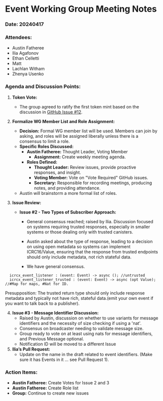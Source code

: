 # Event Working Group Meeting Notes

### Date: 20240417

### Attendees:
- Austin Fatheree
- Ilia Agafonov
- Ethan Celletti
- Matt
- Lachlan Witham
- Zhenya Usenko

### Agenda and Discussion Points:

1. **Token Vote:**
   - The group agreed to ratify the first token mint based on the discussion in [GitHub Issue #12](https://github.com/icdevs/ICEventsWG/issues/12).

2. **Formalize WG Member List and Role Assignment:**
   - **Decision:** Formal WG member list will be used. Members can join by asking, and roles will be assigned liberally unless there is a consensus to limit a role.
   - **Specific Roles Discussed:**
     - **Austin Fatheree:** Thought Leader, Voting Member
       - **Assignment:** Create weekly meeting agenda.
     - **Roles Defined:**
       - **Thought Leader:** Review issues, provide proactive responses, and insight.
       - **Voting Member:** Vote on "Vote Required" GitHub issues.
       - **Secretary:** Responsible for recording meetings, producing notes, and providing attendance.
   - Austin will brainstorm a more formal list of roles.

3. **Issue Review:**
   - **Issue #2 - Two Types of Subscriber Approach:**
     - General consensus reached; raised by Ilia. Discussion focused on systems requiring trusted responses, especially in smaller systems or those dealing only with trusted canisters.
     - Austin asked about the type of response, leading to a decision on using open metadata so systems can implement ICRC16/Value, ensuring that the response from trusted endpoints should only include metadata, not rich stateful data.
    
     - We have general consensus.
```
  icrcx_event_listener : (event: Event) -> async (); //untrusted
  icrcx_event_listener_trusted : (event: Event) -> async (opt Value);  //#Map for maps, #Nat for ID.
```
Presupposition: The trusted return type should only include response metadata and typically not have rich, stateful data.(emit your own event if you want to talk back to a publisher).

4. **Issue #3 - Message Identifier Discussion:**
     - Raised by Austin, discussion on whether to use variants for message identifiers and the necessity of size checking if using a 'nat'.
     - Consensus on broadcaster needing to validate message size.
     - Group ready to vote on at least using nats for message identifiers, and Previous Message optional.
     - Notification ID will be moved to a different Issue
5. **Ilia’s Pull Request:**
     - Update on the name in the draft related to event identifiers. (Make sure it has Events in it ... see Pull Request 1).

### Action Items:
- **Austin Fatheree:** Create Votes for Issue 2 and 3
- **Austin Fatheree:** Create Role list
- **Group:** Continue to create new issues
